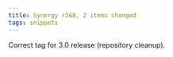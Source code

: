 ```yaml
---
title: Synergy r368, 2 items changed
tags: snippets
---
```


Correct tag for 3.0 release (repository cleanup).
